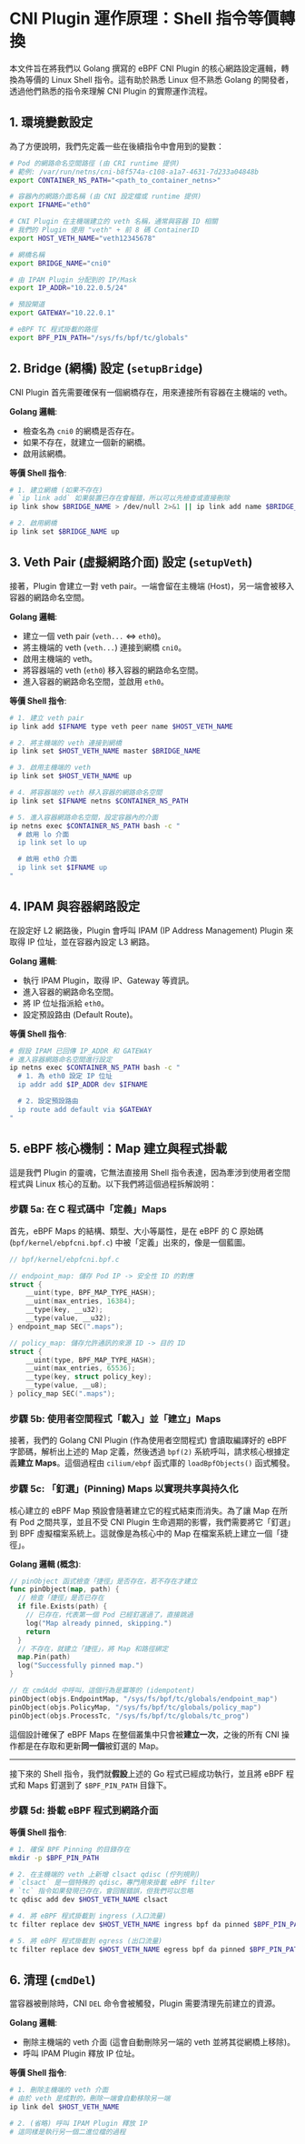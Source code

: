 # CNI Plugin 運作原理：Shell 指令等價轉換

本文件旨在將我們以 Golang 撰寫的 eBPF CNI Plugin 的核心網路設定邏輯，轉換為等價的 Linux Shell 指令。這有助於熟悉 Linux 但不熟悉 Golang 的開發者，透過他們熟悉的指令來理解 CNI Plugin 的實際運作流程。

## 1. 環境變數設定

為了方便說明，我們先定義一些在後續指令中會用到的變數：

```bash
# Pod 的網路命名空間路徑 (由 CRI runtime 提供)
# 範例: /var/run/netns/cni-b8f574a-c108-a1a7-4631-7d233a04848b
export CONTAINER_NS_PATH="<path_to_container_netns>"

# 容器內的網路介面名稱 (由 CNI 設定檔或 runtime 提供)
export IFNAME="eth0"

# CNI Plugin 在主機端建立的 veth 名稱，通常與容器 ID 相關
# 我們的 Plugin 使用 "veth" + 前 8 碼 ContainerID
export HOST_VETH_NAME="veth12345678"

# 網橋名稱
export BRIDGE_NAME="cni0"

# 由 IPAM Plugin 分配到的 IP/Mask
export IP_ADDR="10.22.0.5/24"

# 預設閘道
export GATEWAY="10.22.0.1"

# eBPF TC 程式掛載的路徑
export BPF_PIN_PATH="/sys/fs/bpf/tc/globals"
```

## 2. Bridge (網橋) 設定 (`setupBridge`)

CNI Plugin 首先需要確保有一個網橋存在，用來連接所有容器在主機端的 veth。

**Golang 邏輯**:
- 檢查名為 `cni0` 的網橋是否存在。
- 如果不存在，就建立一個新的網橋。
- 啟用該網橋。

**等價 Shell 指令**:

```bash
# 1. 建立網橋 (如果不存在)
# `ip link add` 如果裝置已存在會報錯，所以可以先檢查或直接刪除
ip link show $BRIDGE_NAME > /dev/null 2>&1 || ip link add name $BRIDGE_NAME type bridge

# 2. 啟用網橋
ip link set $BRIDGE_NAME up
```

## 3. Veth Pair (虛擬網路介面) 設定 (`setupVeth`)

接著，Plugin 會建立一對 veth pair。一端會留在主機端 (Host)，另一端會被移入容器的網路命名空間。

**Golang 邏輯**:
- 建立一個 veth pair (`veth...` <=> `eth0`)。
- 將主機端的 veth (`veth...`) 連接到網橋 `cni0`。
- 啟用主機端的 veth。
- 將容器端的 veth (`eth0`) 移入容器的網路命名空間。
- 進入容器的網路命名空間，並啟用 `eth0`。

**等價 Shell 指令**:

```bash
# 1. 建立 veth pair
ip link add $IFNAME type veth peer name $HOST_VETH_NAME

# 2. 將主機端的 veth 連接到網橋
ip link set $HOST_VETH_NAME master $BRIDGE_NAME

# 3. 啟用主機端的 veth
ip link set $HOST_VETH_NAME up

# 4. 將容器端的 veth 移入容器的網路命名空間
ip link set $IFNAME netns $CONTAINER_NS_PATH

# 5. 進入容器網路命名空間，設定容器內的介面
ip netns exec $CONTAINER_NS_PATH bash -c "
  # 啟用 lo 介面
  ip link set lo up

  # 啟用 eth0 介面
  ip link set $IFNAME up
"
```

## 4. IPAM 與容器網路設定

在設定好 L2 網路後，Plugin 會呼叫 IPAM (IP Address Management) Plugin 來取得 IP 位址，並在容器內設定 L3 網路。

**Golang 邏輯**:
- 執行 IPAM Plugin，取得 IP、Gateway 等資訊。
- 進入容器的網路命名空間。
- 將 IP 位址指派給 `eth0`。
- 設定預設路由 (Default Route)。

**等價 Shell 指令**:

```bash
# 假設 IPAM 已回傳 IP_ADDR 和 GATEWAY
# 進入容器網路命名空間進行設定
ip netns exec $CONTAINER_NS_PATH bash -c "
  # 1. 為 eth0 設定 IP 位址
  ip addr add $IP_ADDR dev $IFNAME

  # 2. 設定預設路由
  ip route add default via $GATEWAY
"
```

## 5. eBPF 核心機制：Map 建立與程式掛載

這是我們 Plugin 的靈魂，它無法直接用 Shell 指令表達，因為牽涉到使用者空間程式與 Linux 核心的互動。以下我們將這個過程拆解說明：

### 步驟 5a: 在 C 程式碼中「定義」Maps

首先，eBPF Maps 的結構、類型、大小等屬性，是在 eBPF 的 C 原始碼 (`bpf/kernel/ebpfcni.bpf.c`) 中被「定義」出來的，像是一個藍圖。

```c
// bpf/kernel/ebpfcni.bpf.c

// endpoint_map: 儲存 Pod IP -> 安全性 ID 的對應
struct {
    __uint(type, BPF_MAP_TYPE_HASH);
    __uint(max_entries, 16384);
    __type(key, __u32);
    __type(value, __u32);
} endpoint_map SEC(".maps");

// policy_map: 儲存允許通訊的來源 ID -> 目的 ID
struct {
    __uint(type, BPF_MAP_TYPE_HASH);
    __uint(max_entries, 65536);
    __type(key, struct policy_key);
    __type(value, __u8);
} policy_map SEC(".maps");
```

### 步驟 5b: 使用者空間程式「載入」並「建立」Maps

接著，我們的 Golang CNI Plugin (作為使用者空間程式) 會讀取編譯好的 eBPF 字節碼，解析出上述的 Map 定義，然後透過 `bpf(2)` 系統呼叫，請求核心根據定義**建立 Maps**。這個過程由 `cilium/ebpf` 函式庫的 `loadBpfObjects()` 函式觸發。

### 步驟 5c: 「釘選」(Pinning) Maps 以實現共享與持久化

核心建立的 eBPF Map 預設會隨著建立它的程式結束而消失。為了讓 Map 在所有 Pod 之間共享，並且不受 CNI Plugin 生命週期的影響，我們需要將它「釘選」到 BPF 虛擬檔案系統上。這就像是為核心中的 Map 在檔案系統上建立一個「捷徑」。

**Golang 邏輯 (概念)**:

```go
// pinObject 函式檢查「捷徑」是否存在，若不存在才建立
func pinObject(map, path) {
  // 檢查「捷徑」是否已存在
  if file.Exists(path) {
    // 已存在，代表第一個 Pod 已經釘選過了，直接跳過
    log("Map already pinned, skipping.")
    return
  }
  // 不存在，就建立「捷徑」，將 Map 和路徑綁定
  map.Pin(path)
  log("Successfully pinned map.")
}

// 在 cmdAdd 中呼叫，這個行為是冪等的 (idempotent)
pinObject(objs.EndpointMap, "/sys/fs/bpf/tc/globals/endpoint_map")
pinObject(objs.PolicyMap, "/sys/fs/bpf/tc/globals/policy_map")
pinObject(objs.ProcessTc, "/sys/fs/bpf/tc/globals/tc_prog")
```
這個設計確保了 eBPF Maps 在整個叢集中只會被**建立一次**，之後的所有 CNI 操作都是在存取和更新**同一個**被釘選的 Map。

---

接下來的 Shell 指令，我們就**假設**上述的 Go 程式已經成功執行，並且將 eBPF 程式和 Maps 釘選到了 `$BPF_PIN_PATH` 目錄下。

### 步驟 5d: 掛載 eBPF 程式到網路介面

**等價 Shell 指令**:

```bash
# 1. 確保 BPF Pinning 的目錄存在
mkdir -p $BPF_PIN_PATH

# 2. 在主機端的 veth 上新增 clsact qdisc (佇列規則)
# `clsact` 是一個特殊的 qdisc，專門用來掛載 eBPF filter
# `tc` 指令如果發現已存在，會回報錯誤，但我們可以忽略
tc qdisc add dev $HOST_VETH_NAME clsact

# 4. 將 eBPF 程式掛載到 ingress (入口流量)
tc filter replace dev $HOST_VETH_NAME ingress bpf da pinned $BPF_PIN_PATH/tc_prog

# 5. 將 eBPF 程式掛載到 egress (出口流量)
tc filter replace dev $HOST_VETH_NAME egress bpf da pinned $BPF_PIN_PATH/tc_prog
```

## 6. 清理 (`cmdDel`)

當容器被刪除時，CNI `DEL` 命令會被觸發，Plugin 需要清理先前建立的資源。

**Golang 邏輯**:
- 刪除主機端的 veth 介面 (這會自動刪除另一端的 veth 並將其從網橋上移除)。
- 呼叫 IPAM Plugin 釋放 IP 位址。

**等價 Shell 指令**:

```bash
# 1. 刪除主機端的 veth 介面
# 由於 veth 是成對的，刪除一端會自動移除另一端
ip link del $HOST_VETH_NAME

# 2. (省略) 呼叫 IPAM Plugin 釋放 IP
# 這同樣是執行另一個二進位檔的過程
